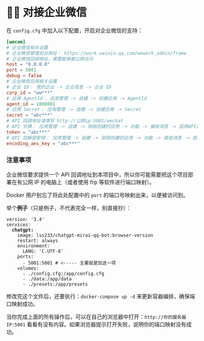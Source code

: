 # 🧑🍳 对接企业微信

在 `config.cfg` 中加入以下配置，开启对企业微信的支持：

```toml
[wecom]
# 企业微信相关设置
# 企业微信管理后台网址： https://work.weixin.qq.com/wework_admin/frame
# 企业微信回调地址，需要能够被公网访问
host = "0.0.0.0"
port = 5001
debug = false
# 企业微信应用相关设置
# 企业 ID： 我的企业 -> 企业信息 -> 企业 ID
corp_id = "ww***"
# 应用 AgentId： 应用管理 -> 自建 -> 创建应用 -> AgentId
agent_id = 1000001
# 应用 Secret： 应用管理 -> 自建 -> 创建应用 -> Secret
secret = "abc***"
# API 回调地址请填写 http://公网ip:5001/wechat
# API 令牌： 应用管理 -> 自建 -> 刚刚创建的应用 -> 功能 -> 接收消息 -> 启用API接收 -> 随机生成的 Token
token = "abc***"
# API 加解密密钥： 应用管理 -> 自建 -> 刚刚创建的应用 -> 功能 -> 接收消息 -> 启用API接收 -> 随机生成的 EncodingAESKey
encoding_aes_key = "abc***"
```

### 注意事项

企业微信要求提供一个 API 回调地址到本项目中，所以你可能需要把这个项目部署在有公网 IP 的电脑上（或者使用 frp 等软件进行端口映射）。



Docker 用户别忘了将此处配置中的 `port` 的端口号映射出来，以便被访问到。 &#x20;

举个**例子**（只是例子，不代表完全一样，别直接抄）：

<pre class="language-yaml"><code class="lang-yaml">version: '3.4'
services:
<strong>  chatgpt:
</strong>    image: lss233/chatgpt-mirai-qq-bot:browser-version
    restart: always
    environment:
      LANG: 'C.UTF-8'
    ports:
      - 5001:5001 # &#x3C;----- 主要就是加这一项
    volumes:
      - ./config.cfg:/app/config.cfg
      - ./data:/app/data
      - ./presets:/app/presets
</code></pre>

修改完这个文件后，还要执行：`docker-compose up -d` 来更新容器编排，确保端口映射成功。

当你完成上面的所有操作后，可以在自己的浏览器中打开：`http://你的服务器IP:5001` 看看有没有内容。如果浏览器提示打开失败，说明你的端口映射没有成功。

